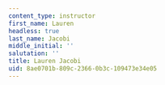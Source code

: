 ```yaml
---
content_type: instructor
first_name: Lauren
headless: true
last_name: Jacobi
middle_initial: ''
salutation: ''
title: Lauren Jacobi
uid: 8ae0701b-809c-2366-0b3c-109473e34e05
---
```

